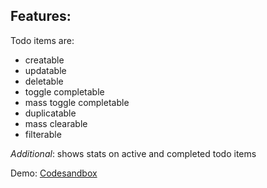 ## Features:

Todo items are:

- creatable
- updatable
- deletable
- toggle completable
- mass toggle completable
- duplicatable
- mass clearable
- filterable

_Additional_: shows stats on active and completed todo items

Demo: [Codesandbox](https://codesandbox.io/s/github/samuelkarani/todolist-react/tree/master/)
